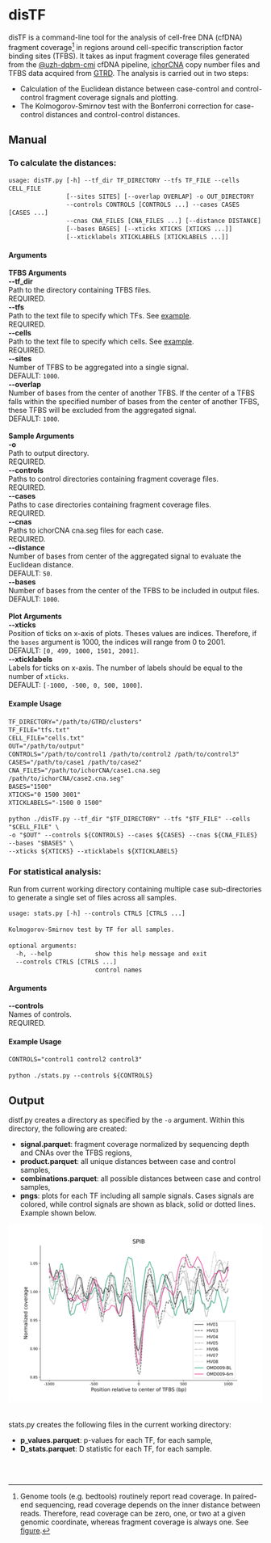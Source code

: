 # disTF
disTF is a command-line tool for the analysis of cell-free DNA (cfDNA) fragment coverage[^note] in regions around cell-specific transcription factor binding sites (TFBS). It takes as input fragment coverage files generated from the [@uzh-dqbm-cmi](https://github.com/uzh-dqbm-cmi) cfDNA pipeline, [ichorCNA](https://github.com/broadinstitute/ichorCNA) copy number files and TFBS data acquired from [GTRD](http://gtrd.biouml.org:8888/downloads/current/intervals/chip-seq/). 
The analysis is carried out in two steps:
- Calculation of the Euclidean distance between case-control and control-control fragment coverage signals and plotting. 
- The Kolmogorov-Smirnov test with the Bonferroni correction for case-control distances and control-control distances.
[^note]: Genome tools (e.g. bedtools) routinely report read coverage. In paired-end sequencing, read coverage depends on the inner distance between reads. Therefore, read coverage can be zero, one, or two at a given genomic coordinate, whereas fragment coverage is always one. See [figure](read_vs_frag.png).
## Manual
### To calculate the distances:
~~~text
usage: disTF.py [-h] --tf_dir TF_DIRECTORY --tfs TF_FILE --cells CELL_FILE
                [--sites SITES] [--overlap OVERLAP] -o OUT_DIRECTORY
                --controls CONTROLS [CONTROLS ...] --cases CASES [CASES ...]
                --cnas CNA_FILES [CNA_FILES ...] [--distance DISTANCE]
                [--bases BASES] [--xticks XTICKS [XTICKS ...]]
                [--xticklabels XTICKLABELS [XTICKLABELS ...]]
~~~

#### Arguments
**TFBS Arguments**<br />
**--tf_dir**<br />
Path to the directory containing TFBS files.<br /> 
REQUIRED.<br />
**--tfs**<br />
Path to the text file to specify which TFs. See [example](TFBS/heme_tfs.txt).<br />
REQUIRED.<br />
**--cells**<br />
Path to the text file to specify which cells. See [example](TFBS/heme_cells.txt).<br /> 
REQUIRED.<br />
**--sites**<br />
Number of TFBS to be aggregated into a single signal.<br /> 
DEFAULT: `1000`.<br />
**--overlap**<br />
Number of bases from the center of another TFBS. If the center of a TFBS falls within the specified number of bases from the center of another TFBS, these TFBS will be excluded from the aggregated signal.<br />
DEFAULT: `1000`.<br />
<br />
**Sample Arguments**<br />
**-o**<br />
Path to output directory.<br />
REQUIRED.<br />
**--controls**<br />
Paths to control directories containing fragment coverage files.<br />
REQUIRED.<br />
**--cases**<br />
Paths to case directories containing fragment coverage files.<br />
REQUIRED.<br />
**--cnas**<br />
Paths to ichorCNA cna.seg files for each case.<br />
REQUIRED.<br />
**--distance**<br />
Number of bases from center of the aggregated signal to evaluate the Euclidean distance.<br />
DEFAULT: `50`.<br />
**--bases**<br />
Number of bases from the center of the TFBS to be included in output files.<br />
DEFAULT: `1000`.<br />
<br />
**Plot Arguments**<br />
**--xticks**<br />
Position of ticks on x-axis of plots. Theses values are indices. Therefore, if the `bases` argument is 1000, the indices will range from 0 to 2001.<br />DEFAULT: `[0, 499, 1000, 1501, 2001]`.<br />
**--xticklabels**<br /> 
Labels for ticks on x-axis. The number of labels should be equal to the number of `xticks`.<br />
DEFAULT: `[-1000, -500, 0, 500, 1000]`.

#### Example Usage
~~~text
TF_DIRECTORY="/path/to/GTRD/clusters"
TF_FILE="tfs.txt"
CELL_FILE="cells.txt"
OUT="/path/to/output"
CONTROLS="/path/to/control1 /path/to/control2 /path/to/control3"
CASES="/path/to/case1 /path/to/case2"
CNA_FILES="/path/to/ichorCNA/case1.cna.seg /path/to/ichorCNA/case2.cna.seg"
BASES="1500"
XTICKS="0 1500 3001"
XTICKLABELS="-1500 0 1500"

python ./disTF.py --tf_dir "$TF_DIRECTORY" --tfs "$TF_FILE" --cells "$CELL_FILE" \
-o "$OUT" --controls ${CONTROLS} --cases ${CASES} --cnas ${CNA_FILES} --bases "$BASES" \
--xticks ${XTICKS} --xticklabels ${XTICKLABELS} 
~~~

### For statistical analysis:
Run from current working directory containing multiple case sub-directories to generate a single set of files across all samples.<br />
~~~text
usage: stats.py [-h] --controls CTRLS [CTRLS ...]

Kolmogorov-Smirnov test by TF for all samples.

optional arguments:
  -h, --help            show this help message and exit
  --controls CTRLS [CTRLS ...]
                        control names
~~~ 

#### Arguments
**--controls**<br />
Names of controls.<br /> 
REQUIRED.<br />

#### Example Usage
~~~text
CONTROLS="control1 control2 control3"

python ./stats.py --controls ${CONTROLS}
~~~

## Output
distf.py creates a directory as specified by the `-o` argument. Within this directory, the following are created:<br />
- **signal.parquet**: fragment coverage normalized by sequencing depth and CNAs over the TFBS regions,<br />
- **product.parquet**: all unique distances between case and control samples,<br />
- **combinations.parquet**: all possible distances between case and control samples,<br />
- **pngs**: plots for each TF including all sample signals. Cases signals are colored, while control signals are shown as black, solid or dotted lines. Example shown below.<br />
<p align="left">
<img align="left" src="output_ex.png" width="600">
</p>
<br />
<br />
<br />
<br />
<br />
<br />
<br />
<br />
<br />
<br />
<br />
<br />
<br />
<br />
<br />
<br />
<br />
<br />
<br />
<br />
<br />
<br />

stats.py creates the following files in the current working directory:<br />

- **p_values.parquet**: p-values for each TF, for each sample,<br />
- **D_stats.parquet**: D statistic for each TF, for each sample.<br />
<br />
<br />
